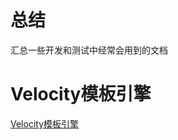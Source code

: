 # 总结
汇总一些开发和测试中经常会用到的文档

# Velocity模板引擎
[Velocity模板引擎](https://github.com/zxgjava/summary-doc/wiki/Velocity%E6%A8%A1%E6%9D%BF%E5%BC%95%E6%93%8E)
